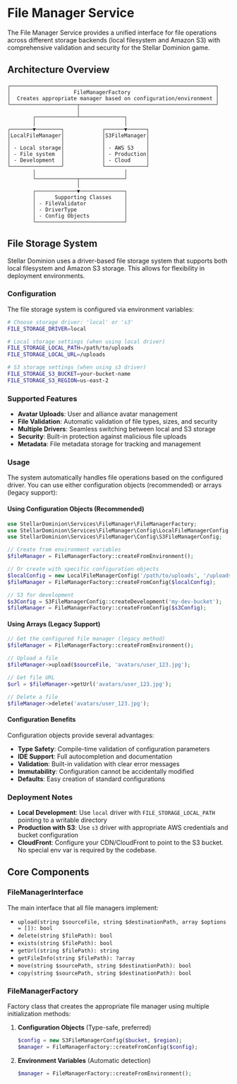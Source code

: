 # File Manager Service

The File Manager Service provides a unified interface for file operations across different storage backends (local filesystem and Amazon S3) with comprehensive validation and security for the Stellar Dominion game.

## Architecture Overview

```
┌─────────────────────────────────────────────────────────────────┐
│                    FileManagerFactory                           │
│  Creates appropriate manager based on configuration/environment │
└─────────────────────┬───────────────────────────────────────────┘
                      │
        ┌─────────────┴──────────────┐
        │                            │
┌───────▼────────┐            ┌──────▼──────┐
│LocalFileManager│            │S3FileManager│
│                │            │             │
│ - Local storage│            │ - AWS S3    │
│ - File system  │            │ - Production│
│ - Development  │            │ - Cloud     │
└────────────────┘            └─────────────┘
        │                            │
        └─────────────┬──────────────┘
                      │
        ┌─────────────▼──────────────┐
        │      Supporting Classes    │
        │ - FileValidator            │
        │ - DriverType               │
        │ - Config Objects           │
        └────────────────────────────┘
```

## File Storage System

Stellar Dominion uses a driver-based file storage system that supports both local filesystem and Amazon S3 storage. This allows for flexibility in deployment environments.

### Configuration

The file storage system is configured via environment variables:

```bash
# Choose storage driver: 'local' or 's3'
FILE_STORAGE_DRIVER=local

# Local storage settings (when using local driver)
FILE_STORAGE_LOCAL_PATH=/path/to/uploads
FILE_STORAGE_LOCAL_URL=/uploads

# S3 storage settings (when using s3 driver)
FILE_STORAGE_S3_BUCKET=your-bucket-name
FILE_STORAGE_S3_REGION=us-east-2
```

### Supported Features

- **Avatar Uploads**: User and alliance avatar management
- **File Validation**: Automatic validation of file types, sizes, and security
- **Multiple Drivers**: Seamless switching between local and S3 storage
- **Security**: Built-in protection against malicious file uploads
- **Metadata**: File metadata storage for tracking and management

### Usage

The system automatically handles file operations based on the configured driver. You can use either configuration objects (recommended) or arrays (legacy support):

#### Using Configuration Objects (Recommended)

```php
use StellarDominion\Services\FileManager\FileManagerFactory;
use StellarDominion\Services\FileManager\Config\LocalFileManagerConfig;
use StellarDominion\Services\FileManager\Config\S3FileManagerConfig;

// Create from environment variables
$fileManager = FileManagerFactory::createFromEnvironment();

// Or create with specific configuration objects
$localConfig = new LocalFileManagerConfig('/path/to/uploads', '/uploads');
$fileManager = FileManagerFactory::createFromConfig($localConfig);

// S3 for development
$s3Config = S3FileManagerConfig::createDevelopment('my-dev-bucket');
$fileManager = FileManagerFactory::createFromConfig($s3Config);
```

#### Using Arrays (Legacy Support)

```php
// Get the configured file manager (legacy method)
$fileManager = FileManagerFactory::createFromEnvironment();

// Upload a file
$fileManager->upload($sourceFile, 'avatars/user_123.jpg');

// Get file URL
$url = $fileManager->getUrl('avatars/user_123.jpg');

// Delete a file
$fileManager->delete('avatars/user_123.jpg');
```

#### Configuration Benefits

Configuration objects provide several advantages:
- **Type Safety**: Compile-time validation of configuration parameters
- **IDE Support**: Full autocompletion and documentation
- **Validation**: Built-in validation with clear error messages
- **Immutability**: Configuration cannot be accidentally modified
- **Defaults**: Easy creation of standard configurations

### Deployment Notes

- **Local Development**: Use `local` driver with `FILE_STORAGE_LOCAL_PATH` pointing to a writable directory
- **Production with S3**: Use `s3` driver with appropriate AWS credentials and bucket configuration
- **CloudFront**: Configure your CDN/CloudFront to point to the S3 bucket. No special env var is required by the codebase.

## Core Components

### FileManagerInterface
The main interface that all file managers implement:
- `upload(string $sourceFile, string $destinationPath, array $options = []): bool`
- `delete(string $filePath): bool` 
- `exists(string $filePath): bool`
- `getUrl(string $filePath): string`
- `getFileInfo(string $filePath): ?array`
- `move(string $sourcePath, string $destinationPath): bool`
- `copy(string $sourcePath, string $destinationPath): bool`

### FileManagerFactory
Factory class that creates the appropriate file manager using multiple initialization methods:

1. **Configuration Objects** (Type-safe, preferred)
   ```php
   $config = new S3FileManagerConfig($bucket, $region);
   $manager = FileManagerFactory::createFromConfig($config);
   ```

2. **Environment Variables** (Automatic detection)
   ```php
   $manager = FileManagerFactory::createFromEnvironment();
   ```

